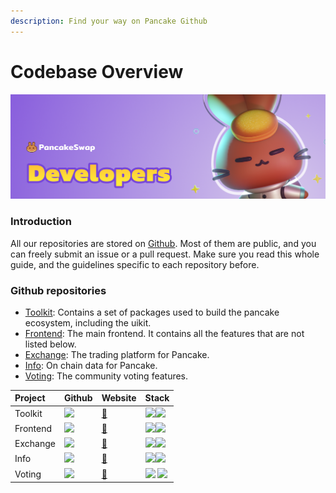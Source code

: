 ```yaml
---
description: Find your way on Pancake Github
---
```


# Codebase Overview

![](../../.gitbook/assets/docs-masthead-18-%20%281%29.png)

### Introduction

All our repositories are stored on [Github](https://github.com/pancakeswap). Most of them are public, and you can freely submit an  issue or a pull request. Make sure you read this whole guide, and the guidelines specific to each repository before.

### Github repositories

* [Toolkit](https://github.com/pancakeswap/pancake-toolkit): Contains a set of packages used to build the pancake ecosystem, including the  uikit.
* [Frontend](https://github.com/pancakeswap/pancake-frontend): The main frontend. It contains all the features that are not listed below.
* [Exchange](https://github.com/pancakeswap/pancake-swap-interface): The trading platform for Pancake.
* [Info](https://github.com/pancakeswap/pancake-info): On chain data for Pancake.
* [Voting](https://github.com/pancakeswap/snapshot-front): The community voting features.

| Project | Github | Website | Stack |
| :--- | :--- | :--- | :--- |
| Toolkit | [![](../../.gitbook/assets/github-mark-120px-plus.png)](https://github.com/pancakeswap/pancake-toolkit) | [🔗](https://pancakeswap.github.io/pancake-uikit/) | ![](../../.gitbook/assets/download.svg)![](../../.gitbook/assets/ts-logo-round-128.svg)  |
| Frontend | [![](../../.gitbook/assets/github-mark-120px-plus.png)](https://github.com/pancakeswap/pancake-frontend) | [🔗](https://pancakeswap.finance/) | ![](../../.gitbook/assets/download.svg)![](../../.gitbook/assets/ts-logo-round-128.svg) |
| Exchange | [![](../../.gitbook/assets/github-mark-120px-plus.png)](https://github.com/pancakeswap/pancake-swap-interface) | [🔗](https://exchange.pancakeswap.finance/) | ![](../../.gitbook/assets/download.svg)![](../../.gitbook/assets/ts-logo-round-128.svg) |
| Info | [![](../../.gitbook/assets/github-mark-120px-plus.png)](https://github.com/pancakeswap/pancake-info) | [🔗](https://pancakeswap.info/) | ![](../../.gitbook/assets/download.svg)![](../../.gitbook/assets/javascript-logo.png)  |
| Voting | [![](../../.gitbook/assets/github-mark-120px-plus.png)](https://github.com/pancakeswap/snapshot-front) | [🔗](https://voting.pancakeswap.finance/) | ![](../../.gitbook/assets/logo.png) ![](../../.gitbook/assets/ts-logo-round-128.svg) |



